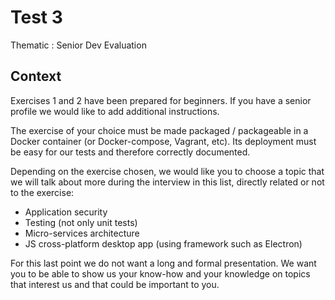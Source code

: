 # Test 3

Thematic : Senior Dev Evaluation

## Context

Exercises 1 and 2 have been prepared for beginners. If you have a senior profile we would like to add additional instructions.

The exercise of your choice must be made packaged / packageable in a Docker container (or Docker-compose, Vagrant, etc). Its deployment must be easy for our tests and therefore correctly documented.

Depending on the exercise chosen, we would like you to choose a topic that we will talk about more during the interview in this list, directly related or not to the exercise:
- Application security
- Testing (not only unit tests)
- Micro-services architecture
- JS cross-platform desktop app (using framework such as Electron)

For this last point we do not want a long and formal presentation. We want you to be able to show us your know-how and your knowledge on topics that interest us and that could be important to you.